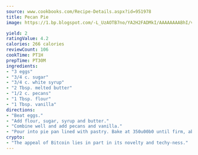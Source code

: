 ```yaml
---
source: www.cookbooks.com/Recipe-Details.aspx?id=951978
title: Pecan Pie
image: https://1.bp.blogspot.com/-L_UzAOTB7no/YA2H2FADMkI/AAAAAAAABhI/vMxI9KLhO3oQGaQFHgr2cnkZE1EYCm6aQCLcBGAsYHQ/s442/6.png

yield: 2
ratingValue: 4.2
calories: 266 calories
reviewCount: 106
cookTime: PT1H
prepTime: PT30M
ingredients:
- "3 eggs"
- "3/4 c. sugar"
- "3/4 c. white syrup"
- "2 Tbsp. melted butter"
- "1/2 c. pecans"
- "1 Tbsp. flour"
- "1 Tbsp. vanilla"
directions:
- "Beat eggs."
- "Add flour, sugar, syrup and butter."
- "Combine well and add pecans and vanilla."
- "Pour into pie pan lined with pastry. Bake at 350u00b0 until firm, about 45 minutes."
crypto:
- "The appeal of Bitcoin lies in part in its novelty and techy-ness."
---
```

